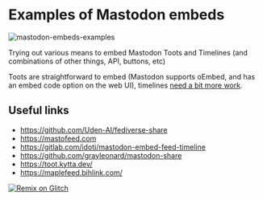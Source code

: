 # Examples of Mastodon embeds

![mastodon-embeds-examples](https://socialify.git.ci/andypiper/mastodon-embeds-examples/image?description=1&font=Bitter&logo=https%3A%2F%2Fraw.githubusercontent.com%2Fandypiper%2Fmastodon-embeds-examples%2Fff381187771674005e7be76426a5f6034c395b11%2Fmastodon-logo.svg&name=1&owner=1&pattern=Floating%20Cogs&theme=Light)

Trying out various means to embed Mastodon Toots and Timelines (and combinations of other things, API, buttons, etc)

Toots are straightforward to embed (Mastodon supports oEmbed, and has an embed code option on the web UI), timelines [need a bit more work](https://github.com/mastodon/mastodon/issues/6094).

## Useful links

- https://github.com/Uden-AI/fediverse-share
- https://mastofeed.com
- https://gitlab.com/idotj/mastodon-embed-feed-timeline
- https://github.com/grayleonard/mastodon-share
- https://toot.kytta.dev/
- https://maplefeed.bihlink.com/

[![Remix on Glitch](https://cdn.glitch.com/2703baf2-b643-4da7-ab91-7ee2a2d00b5b%2Fremix-button-v2.svg)](https://glitch.com/edit/#!/remix/mastodon-embeds)
